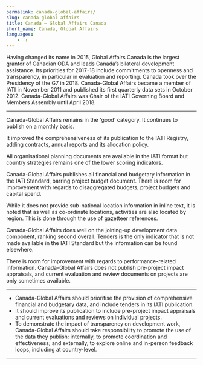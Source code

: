 ```yaml
---
permalink: canada-global-affairs/
slug: canada-global-affairs
title: Canada – Global Affairs Canada
short_name: Canada, Global Affairs
languages:
    - fr
---
```


Having changed its name in 2015, Global Affairs Canada is the largest grantor of Canadian ODA and leads Canada’s bilateral development assistance. Its priorities for 2017-18 include commitments to openness and transparency, in particular in evaluation and reporting. Canada took over the Presidency of the G7 in 2018. Canada-Global Affairs became a member of IATI in November 2011 and published its first quarterly data sets in October 2012. Canada-Global Affairs was Chair of the IATI Governing Board and Members Assembly until April 2018.

---

Canada-Global Affairs remains in the 'good' category. It continues to publish on a monthly basis.

It improved the comprehensiveness of its publication to the IATI Registry, adding contracts, annual reports and its allocation policy.

All organisational planning documents are available in the IATI format but country strategies remains one of the lower scoring indicators.

Canada-Global Affairs publishes all financial and budgetary information in the IATI Standard, barring project budget document. There is room for improvement with regards to disaggregated budgets, project budgets and capital spend.

While it does not provide sub-national location information in inline text, it is noted that as well as co-ordinate locations, activities are also located by region. This is done through the use of gazetteer references.

Canada-Global Affairs does well on the joining-up development data component, ranking second overall. Tenders is the only indicator that is not made available in the IATI Standard but the information can be found elsewhere.

There is room for improvement with regards to performance-related information. Canada-Global Affairs does not publish pre-project impact appraisals, and current evaluation and review documents on projects are only sometimes available.

---

 * Canada-Global Affairs should prioritise the provision of comprehensive financial and budgetary data, and include tenders in its IATI publication. 
 * It should improve its publication to include pre-project impact appraisals and current evaluations and reviews on individual projects.
 * To demonstrate the impact of transparency on development work, Canada-Global Affairs should take responsibility to promote the use of the data they publish: internally, to promote coordination and effectiveness; and externally, to explore online and in-person feedback loops, including at country-level.

---
